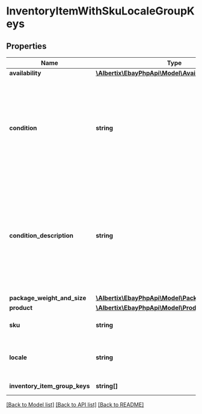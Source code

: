 # InventoryItemWithSkuLocaleGroupKeys

## Properties
Name | Type | Description | Notes
------------ | ------------- | ------------- | -------------
**availability** | [**\Albertix\EbayPhpApi\Model\Availability**](Availability.md) |  | [optional] 
**condition** | **string** | The numeric ID value of this field corresponds to the condition of the item. For a full list of condition identifiers, use the Trading API&#39;s GetCategoryFeatures call. Condition IDs can vary by category. - NEW, LIKE_NEW, NEW_OTHER, NEW_WITH_DEFECTS, MANUFACTURER_REFURBISHED, SELLER_REFURBISHED, USED_EXCELLENT,USED_VERY_GOOD, USED_GOOD, USED_ACCEPTABLE, FOR_PARTS_OR_NOT_WORKING For implementation help, refer to &lt;a href&#x3D;&#39;https://developer.ebay.com/devzone/rest/api-ref/inventory/types/ConditionEnum.html&#39;&gt;eBay API documentation&lt;/a&gt; | [optional] 
**condition_description** | **string** | This string field is used by the seller to more clearly describe the condition of used items, or items that are not &#39;Brand New&#39;, &#39;New with tags&#39;, or &#39;New in box&#39;. The ConditionDescription field is available for all categories. If the ConditionDescription field is used with an item in a new condition (Condition IDs 1000-1499), eBay will simply ignore this field if included, and eBay will return a warning message to the user. This field should only be used to further clarify the condition of the used item. It should not be used for branding, promotions, shipping, returns, payment or other information unrelated to the condition of the item. Make sure that the condition value, condition description, listing description, and the item&#39;s pictures do not contradict one another.Max length: 1000. | [optional] 
**package_weight_and_size** | [**\Albertix\EbayPhpApi\Model\PackageWeightAndSize**](PackageWeightAndSize.md) |  | [optional] 
**product** | [**\Albertix\EbayPhpApi\Model\Product**](Product.md) |  | [optional] 
**sku** | **string** | The seller-defined Stock-Keeping Unit (SKU) of the inventory item. The seller should have a unique SKU value for every product that they sell. | [optional] 
**locale** | **string** | This field is for future use only. For implementation help, refer to &lt;a href&#x3D;&#39;https://developer.ebay.com/devzone/rest/api-ref/inventory/types/LocaleEnum.html&#39;&gt;eBay API documentation&lt;/a&gt; | [optional] 
**inventory_item_group_keys** | **string[]** | This returns the inventoryItemGroupKeys this inventory item is associated with for MSKU listings | [optional] 

[[Back to Model list]](../README.md#documentation-for-models) [[Back to API list]](../README.md#documentation-for-api-endpoints) [[Back to README]](../README.md)


